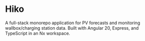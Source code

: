 # Hiko

A full-stack monorepo application for PV forecasts and monitoring wallbox/charging station data.
Built with Angular 20, Express, and TypeScript in an Nx workspace.
